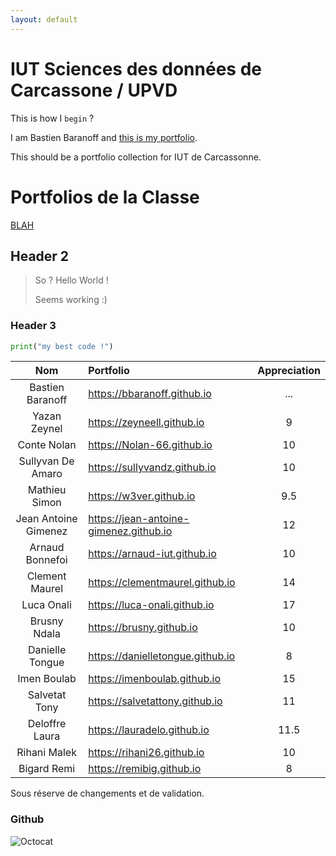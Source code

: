```yaml
---
layout: default
---
```


# IUT Sciences des données de Carcassone / UPVD

This is how I `begin` ?

I am Bastien Baranoff and [this is my portfolio](https://bbaranoff.github.io). 
  
This should be a portfolio collection for IUT de Carcassonne.
  
# Portfolios de la Classe

[BLAH](https://blahblah.github.io)

## Header 2

> So ? Hello World !
>
> Seems working :)

### Header 3

```python
print("my best code !")
```

| Nom         | Portfolio                                       | Appreciation   |
|:-----------:|:------------------------------------------------|:--------------:|
|Bastien Baranoff| https://bbaranoff.github.io| ...     |
|Yazan Zeynel | https://zeyneell.github.io              |  9          |
|Conte Nolan  | https://Nolan-66.github.io |10 |
|Sullyvan De Amaro |  https://sullyvandz.github.io          |10    |
|Mathieu Simon|  https://w3ver.github.io          | 9.5  |
|Jean Antoine Gimenez|  https://jean-antoine-gimenez.github.io   | 12   |
|Arnaud Bonnefoi |  https://arnaud-iut.github.io      |   10  |
|Clement Maurel   |  https://clementmaurel.github.io          | 14 |
|Luca Onali  |  https://luca-onali.github.io         | 17|
|Brusny Ndala |  https://brusny.github.io  | 10 |
|Danielle Tongue| https://danielletongue.github.io | 8 |
|Imen Boulab | https://imenboulab.github.io   | 15|
|Salvetat Tony  | https://salvetattony.github.io | 11|
|Deloffre Laura| https://lauradelo.github.io | 11.5 |
|Rihani Malek| https://rihani26.github.io| 10 |
|Bigard Remi| https://remibig.github.io | 8 |

Sous réserve de changements et de validation.

### Github

![Octocat](https://github.githubassets.com/images/icons/emoji/octocat.png)
